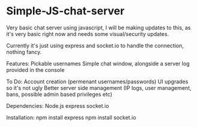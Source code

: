 # Simple-JS-chat-server

Very basic chat server using javascript, I will be making updates to this, as it's very basic right now and needs some visual/security updates.

Currently it's just using express and socket.io to handle the connection, nothing fancy.

Features:
Pickable usernames
Simple chat window, alongside a server log provided in the console


To Do:
Account creation (permenant usernames/passwords)
UI upgrades so it's not ugly
Better server side management (IP logs, user management, bans, possible admin based privileges etc)

Dependencies:
Node.js
express
socket.io

Installation:
npm install express
npm install socket.io 
